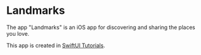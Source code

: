 # Landmarks

The app "Landmarks" is an iOS app for discovering and sharing the places you love.

This app is created in [SwiftUI Tutorials](https://developer.apple.com/tutorials/swiftui).
